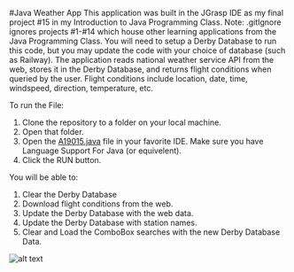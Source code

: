 #Java Weather App
This application was built in the JGrasp IDE as my final project #15 in my Introduction to Java Programming Class.
Note: .gitIgnore ignores projects #1-#14 which house other learning applications from the Java Programming Class.
You will need to setup a Derby Database to run this code, but you may update the code with your choice of database (such as Railway).
The application reads national weather service API from the web, stores it in the Derby Database, and returns flight conditions when queried by the user.
Flight conditions include location, date, time, windspeed, direction, temperature, etc.

To run the File:
1. Clone the repository to a folder on your local machine.
2. Open that folder.
3. Open the [A19015.java](https://github.com/RamonJustisOrtega/java_weather_app/blob/main/A19015.java) file in your favorite IDE.
Make sure you have Language Support For Java (or equivelent).
4. Click the RUN button.

You will be able to:
1. Clear the Derby Database
2. Download flight conditions from the web.
3. Update the Derby Database with the web data.
4. Update the Derby Database with station names.
4. Clear and Load the ComboBox searches with the new Derby Database Data.

![alt text](https://github.com/RamonJustisOrtega/java_weather_app/blob/main/WeatherAppGUI.png)
